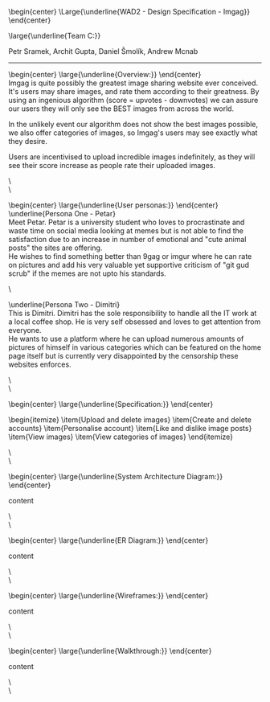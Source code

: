 \begin{center} \Large{\underline{WAD2 - Design Specification - Imgag}} \end{center}

\large{\underline{Team C:}}  

Petr Sramek, Archit Gupta, Daniel Šmolík, Andrew Mcnab  

---

\begin{center} \large{\underline{Overview:}} \end{center}  
Imgag is quite possibly the greatest image sharing website ever conceived. It's users may share images, and rate them according to their greatness. By using an ingenious algorithm (score = upvotes - downvotes) we can assure our users they will only see the BEST images from across the world.  

In the unlikely event our algorithm does not show the best images possible, we also offer categories of images, so Imgag's users may see exactly what they desire.  

Users are incentivised to upload incredible images indefinitely, as they will see their score increase as people rate their uploaded images.

\  
\  

\begin{center} \large{\underline{User personas:}} \end{center}  
\underline{Persona One - Petar}  
Meet Petar. Petar is a university student who loves to procrastinate and waste time on social media looking at memes but is not able to find the satisfaction due to an increase in number of emotional and "cute animal posts" the sites are offering.  
He wishes to find something better than 9gag or imgur where he can rate on pictures and add his very valuable yet supportive criticism of "git gud scrub" if the memes are not upto his standards.  

\  

\underline{Persona Two - Dimitri}  
This is Dimitri. Dimitri has the sole responsibility to handle all the IT work at a local coffee shop. He is very self obsessed and loves to get attention from everyone.  
He wants to use a platform where he can upload numerous amounts of pictures of himself in various categories which can be featured on the home page itself but is currently very disappointed by the censorship these websites enforces.

\  
\  

\begin{center} \large{\underline{Specification:}} \end{center}  

\begin{itemize}
\item{Upload and delete images}
\item{Create and delete accounts}
\item{Personalise account}
\item{Like and dislike image posts}
\item{View images}
\item{View categories of images}
\end{itemize}

\  
\  

\begin{center} \large{\underline{System Architecture Diagram:}} \end{center}

content

\  
\  

\begin{center} \large{\underline{ER Diagram:}} \end{center}

content

\  
\  

\begin{center} \large{\underline{Wireframes:}} \end{center}

content

\  
\  

\begin{center} \large{\underline{Walkthrough:}} \end{center}

content

\  
\  
